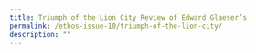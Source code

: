 ```yaml
---
title: Triumph of the Lion City Review of Edward Glaeser’s
permalink: /ethos-issue-10/triumph-of-the-lion-city/
description: ""
---
```

